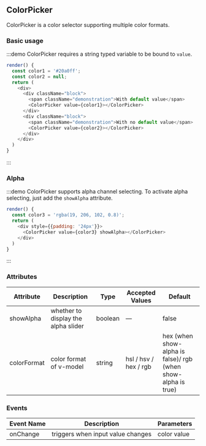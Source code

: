 ## ColorPicker

ColorPicker is a color selector supporting multiple color formats.

### Basic usage

:::demo ColorPicker requires a string typed variable to be bound to `value`.
```js
render() {
  const color1 = '#20a0ff';
  const color2 = null;
  return (
    <div>
      <div className="block">
        <span className="demonstration">With default value</span>
        <ColorPicker value={color1}></ColorPicker>
      </div>
      <div className="block">
        <span className="demonstration">With no default value</span>
        <ColorPicker value={color2}></ColorPicker>
      </div>
    </div>
  )
}
```
:::

### Alpha

:::demo ColorPicker supports alpha channel selecting. To activate alpha selecting, just add the `showAlpha` attribute.
```js
render() {
  const color3 = 'rgba(19, 206, 102, 0.8)';
  return (
    <div style={{padding: '24px'}}>
      <ColorPicker value={color3} showAlpha></ColorPicker>
    </div>
  )
}
```
:::

### Attributes
| Attribute | Description | Type | Accepted Values | Default |
|---------- |-------- |---------- |-------------  |-------- |
| showAlpha | whether to display the alpha slider | boolean | — | false |
| colorFormat | color format of v-model | string | hsl / hsv / hex / rgb | hex (when show-alpha is false)/ rgb (when show-alpha is true) |

### Events
| Event Name | Description | Parameters |
|---------|--------|---------|
| onChange | triggers when input value changes | color value |
